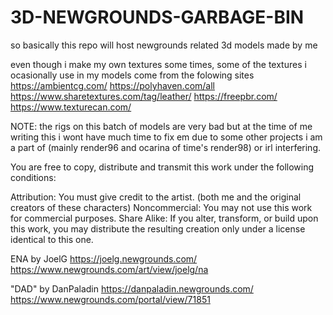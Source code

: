 # 3D-NEWGROUNDS-GARBAGE-BIN
so basically this repo will host newgrounds related 3d models made by me

even though i make my own textures some times, some of the textures i ocasionally use in my models come from the folowing sites
https://ambientcg.com/
https://polyhaven.com/all
https://www.sharetextures.com/tag/leather/
https://freepbr.com/
https://www.texturecan.com/

NOTE: the rigs on this batch of models are very bad but at the time of me writing this i wont have much time to fix em due to some other projects i am a part of (mainly render96 and ocarina of time's render98) or irl interfering.

You are free to copy, distribute and transmit this work under the following conditions:

Attribution:
You must give credit to the artist. (both me and the original creators of these characters)
Noncommercial:
You may not use this work for commercial purposes.
Share Alike:
If you alter, transform, or build upon this work, you may distribute the resulting creation only under a license identical to this one.


ENA by JoelG
https://joelg.newgrounds.com/
https://www.newgrounds.com/art/view/joelg/na

"DAD" by DanPaladin
https://danpaladin.newgrounds.com/
https://www.newgrounds.com/portal/view/71851
